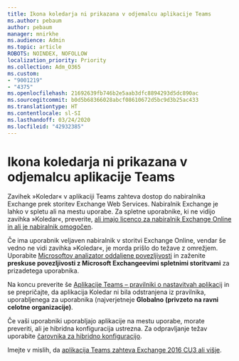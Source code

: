```yaml
---
title: Ikona koledarja ni prikazana v odjemalcu aplikacije Teams
ms.author: pebaum
author: pebaum
manager: mnirkhe
ms.audience: Admin
ms.topic: article
ROBOTS: NOINDEX, NOFOLLOW
localization_priority: Priority
ms.collection: Adm_O365
ms.custom:
- "9001219"
- "4375"
ms.openlocfilehash: 21692639fb746b2e5aab3dfc8894293d5dc890ac
ms.sourcegitcommit: b0d5b68366028abcf08610672d5bc9d3b25ac433
ms.translationtype: HT
ms.contentlocale: sl-SI
ms.lasthandoff: 03/24/2020
ms.locfileid: "42932385"
---
```

# <a name="calendar-icon-not-showing-in-teams-client"></a>Ikona koledarja ni prikazana v odjemalcu aplikacije Teams

Zavihek »Koledar« v aplikaciji Teams zahteva dostop do nabiralnika Exchange prek storitev Exchange Web Services. Nabiralnik Exchange je lahko v spletu ali na mestu uporabe. Za spletne uporabnike, ki ne vidijo zavihka »Koledar«, preverite, [ali imajo licenco za nabiralnik Exchange Online in ali je nabiralnik omogočen](https://docs.microsoft.com/exchange/recipients-in-exchange-online/create-user-mailboxes).

Če ima uporabnik veljaven nabiralnik v storitvi Exchange Online, vendar še vedno ne vidi zavihka »Koledar«, je morda prišlo do težave z omrežjem. Uporabite [Microsoftov analizator oddaljene povezljivosti](https://testconnectivity.microsoft.com/) in zaženite **preskuse povezljivosti z Microsoft Exchangeevimi spletnimi storitvami** za prizadetega uporabnika.

Na koncu preverite še [Aplikacije Teams – pravilniki o nastavitvah aplikacij](https://admin.teams.microsoft.com/policies/app-setup) in se prepričajte, da aplikacija Koledar ni bila odstranjena iz pravilnika, uporabljenega za uporabnika (najverjetneje **Globalno (privzeto na ravni celotne organizacije)**.

Če vaši uporabniki uporabljajo aplikacije na mestu uporabe, morate preveriti, ali je hibridna konfiguracija ustrezna. Za odpravljanje težav uporabite [čarovnika za hibridno konfiguracijo](https://docs.microsoft.com/exchange/hybrid-deployment/hybrid-agent).

Imejte v mislih, da [aplikacija Teams zahteva Exchange 2016 CU3 ali višje](https://docs.microsoft.com/microsoftteams/exchange-teams-interact).
